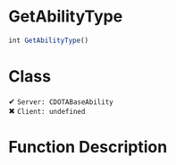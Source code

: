 # GetAbilityType
```js	
int GetAbilityType()
```
# Class
✔ `Server: CDOTABaseAbility`  
✖ `Client: undefined`  

# Function Description

